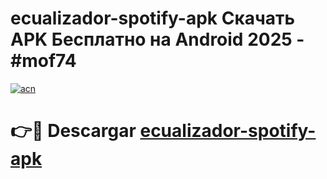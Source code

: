 # ecualizador-spotify-apk Скачать APK Бесплатно на Android 2025 - #mof74

[![acn](https://github.com/user-attachments/assets/0f9c940e-d8b0-45ae-aac7-cd30a18b3e1c)](https://apps.freeplayer.one?title=ecualizador-spotify-apk&ref=9RF)

# 👉🔴 Descargar [ecualizador-spotify-apk](https://apps.freeplayer.one?title=ecualizador-spotify-apk&ref=9RF)